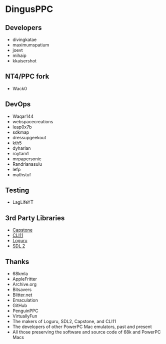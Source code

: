 # DingusPPC


## Developers

- divingkatae
- maximumspatium
- joevt
- mihaip
- kkaisershot

## NT4/PPC fork

- Wack0

## DevOps

- Waqar144
- webspacecreations
- leap0x7b
- sdkmap
- dressupgeekout
- kth5
- dyharlan
- roytam1
- mrpapersonic
- Randrianasulu
- lefp
- mathstuf

## Testing

- LagLifeYT

## 3rd Party Libraries

- [Capstone](https://github.com/capstone-engine/capstone)
- [CLI11](https://github.com/CLIUtils/CLI11)
- [Loguru](https://github.com/emilk/loguru)
- [SDL 2](https://github.com/libsdl-org/SDL)

## Thanks

- 68kmla
- AppleFritter
- Archive.org
- Bitsavers
- Blitter.net
- Emaculation
- GitHub
- PenguinPPC
- VirtuallyFun
- The makers of Loguru, SDL2, Capstone, and CLI11
- The developers of other PowerPC Mac emulators, past and present
- All those preserving the software and source code of 68k and PowerPC Macs

